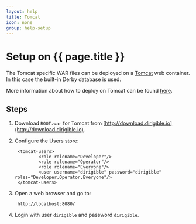 ```yaml
---
layout: help
title: Tomcat
icon: none
group: help-setup
---
```


Setup on {{ page.title }}
===



The Tomcat specific WAR files can be deployed on a [Tomcat](http://tomcat.apache.org/) web container. In this case the built-in Derby database is used.

More information about how to deploy on Tomcat can be found [here](http://tomcat.apache.org/tomcat-7.0-doc/appdev/deployment.html).

Steps
---

1. Download `ROOT.war` for Tomcat from [http://download.dirigible.io](http://download.dirigible.io).

2. Configure the Users store:

        <tomcat-users>
                <role rolename="Developer"/>
                <role rolename="Operator"/>
                <role rolename="Everyone"/>
                <user username="dirigible" password="dirigible" roles="Developer,Operator,Everyone"/>
        </tomcat-users>

4. Open a web browser and go to:

        http://localhost:8080/

4. Login with user `dirigible` and password `dirigible`.
